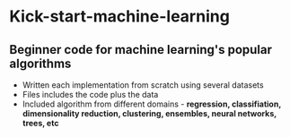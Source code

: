 # Kick-start-machine-learning
## Beginner code for machine learning's popular algorithms

*  Written each implementation from scratch using several datasets
*  Files includes the code plus the data
*  Included algorithm from different domains -  **regression, classifiation, dimensionality reduction, clustering, ensembles, neural networks, trees, etc**
